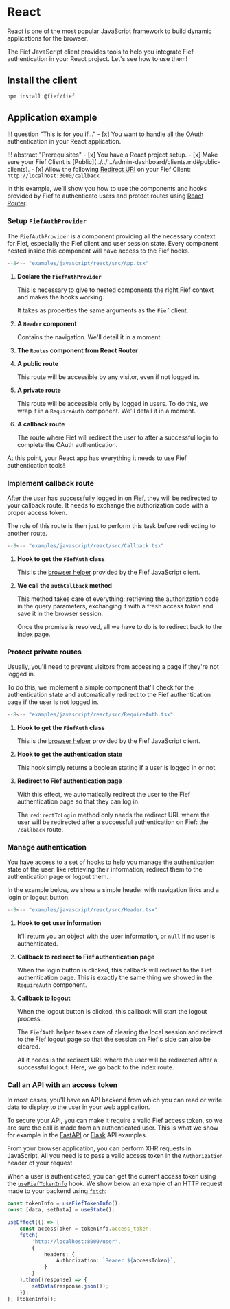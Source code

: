 # React

[React](https://fr.reactjs.org) is one of the most popular JavaScript framework to build dynamic applications for the browser.

The Fief JavaScript client provides tools to help you integrate Fief authentication in your React project. Let's see how to use them!

## Install the client

```bash
npm install @fief/fief
```

## Application example

!!! question "This is for you if..."
    - [x] You want to handle all the OAuth authentication in your React application.

!!! abstract "Prerequisites"
    - [x] You have a React project setup.
    - [x] Make sure your Fief Client is [Public](../../
    ../admin-dashboard/clients.md#public-clients).
    - [x] Allow the following [Redirect URI](../../../admin-dashboard/clients.md#redirect-uris) on your Fief Client: `http://localhost:3000/callback`

In this example, we'll show you how to use the components and hooks provided by Fief to authenticate users and protect routes using [React Router](https://reactrouter.com/).

### Setup `FiefAuthProvider`

The `FiefAuthProvider` is a component providing all the necessary context for Fief, especially the Fief client and user session state. Every component nested inside this component will have access to the Fief hooks.

```ts title="App.tsx"
--8<-- "examples/javascript/react/src/App.tsx"
```

1. **Declare the `FiefAuthProvider`**

    This is necessary to give to nested components the right Fief context and makes the hooks working.

    It takes as properties the same arguments as the `Fief`  client.

2. **A `Header` component**

    Contains the navigation. We'll detail it in a moment.

3. **The `Routes` component from React Router**

4. **A public route**

    This route will be accessible by any visitor, even if not logged in.

5. **A private route**

    This route will be accessible only by logged in users. To do this, we wrap it in a `RequireAuth` component. We'll detail it in a moment.

6. **A callback route**

    The route where Fief will redirect the user to after a successful login to complete the OAuth authentication.

At this point, your React app has everything it needs to use Fief authentication tools!

### Implement callback route

After the user has successfully logged in on Fief, they will be redirected to your callback route. It needs to exchange the authorization code with a proper access token.

The role of this route is then just to perform this task before redirecting to another route.


```ts title="Callback.tsx"
--8<-- "examples/javascript/react/src/Callback.tsx"
```

1. **Hook to get the `FiefAuth` class**

    This is the [browser helper](./browser.md#fiefauth-reference) provided by the Fief JavaScript client.

2. **We call the `authCallback` method**

    This method takes care of everything: retrieving the authorization code in the query parameters, exchanging it with a fresh access token and save it in the browser session.

    Once the promise is resolved, all we have to do is to redirect back to the index page.

### Protect private routes

Usually, you'll need to prevent visitors from accessing a page if they're not logged in.

To do this, we implement a simple component that'll check for the authentication state and automatically redirect to the Fief authentication page if the user is not logged in.

```ts title="RequireAuth.tsx"
--8<-- "examples/javascript/react/src/RequireAuth.tsx"
```

1. **Hook to get the `FiefAuth` class**

    This is the [browser helper](./browser.md#fiefauth-reference) provided by the Fief JavaScript client.

2. **Hook to get the authentication state**

    This hook simply returns a boolean stating if a user is logged in or not.

3. **Redirect to Fief authentication page**

    With this effect, we automatically redirect the user to the Fief authentication page so that they can log in.

    The `redirectToLogin` method only needs the redirect URL where the user will be redirected after a successful authentication on Fief: the `/callback` route.

### Manage authentication

You have access to a set of hooks to help you manage the authentication state of the user, like retrieving their information, redirect them to the authentication page or logout them.

In the example below, we show a simple header with navigation links and a login or logout button.

```ts title="Header.tsx"
--8<-- "examples/javascript/react/src/Header.tsx"
```

1. **Hook to get user information**

    It'll return you an object with the user information, or `null` if no user is authenticated.

2. **Callback to redirect to Fief authentication page**

    When the login button is clicked, this callback will redirect to the Fief authentication page. This is exactly the same thing we showed in the `RequireAuth` component.

3. **Callback to logout**

    When the logout button is clicked, this callback will start the logout process.

    The `FiefAuth` helper takes care of clearing the local session and redirect to the Fief logout page so that the session on Fief's side can also be cleared.

    All it needs is the redirect URL where the user will be redirected after a successful logout. Here, we go back to the index route.

### Call an API with an access token

In most cases, you'll have an API backend from which you can read or write data to display to the user in your web application.

To secure your API, you can make it require a valid Fief access token, so we are sure the call is made from an authenticated user. This is what we show for example in the [FastAPI](../../python/fastapi.md#api-example) or [Flask](../../python/flask.md#api-example) API examples.

From your browser application, you can perform XHR requests in JavaScript. All you need is to pass a valid access token in the `Authorization` header of your request.

When a user is authenticated, you can get the current access token using the [`useFiefTokenInfo`](https://fief-dev.github.io/fief-js/functions/react.useFiefTokenInfo.html) hook. We show below an example of an HTTP request made to your backend using [`fetch`](https://developer.mozilla.org/en-US/docs/Web/API/Fetch_API/Using_Fetch):

```ts
const tokenInfo = useFiefTokenInfo();
const [data, setData] = useState();

useEffect(() => {
    const accessToken = tokenInfo.access_token;
    fetch(
        'http://localhost:8000/user',
        {
            headers: {
                Authorization: `Bearer ${accessToken}`,
            }
        }
    ).then((response) => {
        setData(response.json());
    });
}, [tokenInfo]);
```
